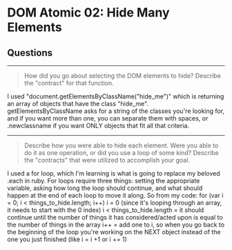 # DOM Atomic 02: Hide Many Elements

## Questions

---

> How did you go about selecting the DOM elements to hide? Describe the "contract" for that function.

I used "document.getElementsByClassName("hide_me")" which is returning an array of objects that have the class "hide_me". getElementsByClassName asks for a string of the classes you're looking for, and if you want more than one, you can separate them with spaces, or .newclassname if you want ONLY objects that fit all that criteria.

---

> Describe how you were able to hide each element. Were you able to do it as one operation, or did you use a loop of some kind? Describe the "contracts" that were utilized to accomplish your goal.

I used a for loop, which I'm learning is what is going to replace my beloved .each in ruby. For loops require three things: setting the appropriate variable, asking how long the loop should continue, and what should happen at the end of each loop to move it along.
So from my code:
for (var i = 0; i < things_to_hide.length; i++)
i = 0 (since it's looping through an array, it needs to start with the 0 index)
i < things_to_hide.length = it should continue until the number of things it has considered/acted upon is equal to the number of things in the array
i++ = add one to i, so when you go back to the beginning of the loop you're working on the NEXT object instead of the one you just finished (like i = i +1 or i += 1)
